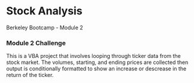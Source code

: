 # Stock Analysis

Berkeley Bootcamp - Module 2



### Module 2 Challenge

This is a VBA project that involves looping through ticker data from the stock market.  The volumes, starting, and ending prices are collected then output is conditionally formatted to show an increase or descrease in the return of the ticker.
